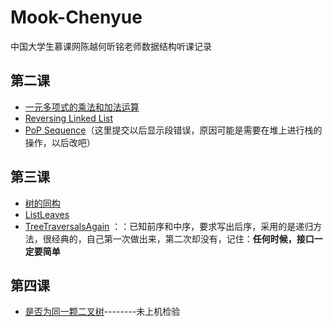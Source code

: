 # Mook-Chenyue
中国大学生慕课网陈越何昕铭老师数据结构听课记录
## 第二课
* [一元多项式的乘法和加法运算](AddplusMult.c)
* [Reversing Linked List](ReversingList.c)    
* [PoP Sequence](PopSequence.c)（这里提交以后显示段错误，原因可能是需要在堆上进行栈的操作，以后改吧）
## 第三课
* [树的同构](HasSameCon.c)
* [ListLeaves](ListLeaves.c)
* [TreeTraversalsAgain](TreeTraversalsAgain.c) ：：已知前序和中序，要求写出后序，采用的是递归方法，很经典的，自己第一次做出来，第二次却没有，记住：**任何时候，接口一定要简单**
## 第四课
* [是否为同一颗二叉树](IsOneSTree.c)--------未上机检验
